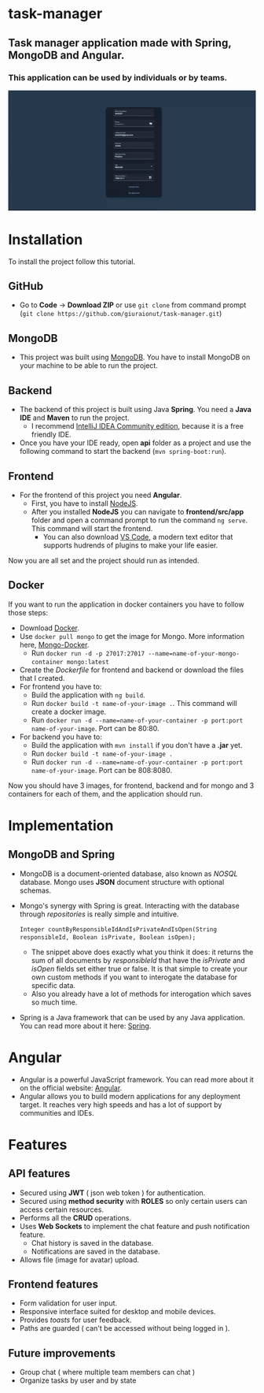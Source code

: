 # task-manager
## Task manager application made with Spring, MongoDB and Angular.
### This application can be used by individuals or by teams.

![](https://github.com/giuraionut/task-manager/blob/main/presentation%20(1).gif)


# Installation

To install the project follow this tutorial.

## GitHub

* Go to **Code** -> **Download ZIP** or use `git clone` from command prompt (`git clone https://github.com/giuraionut/task-manager.git`)

## MongoDB

* This project was built using [MongoDB](https://docs.mongodb.com/manual/installation/). You have to install MongoDB on your machine to be able to run the project.

## Backend

* The backend of this project is built using Java **Spring**. You need a **Java IDE** and **Maven** to run the project.
  * I recommend [IntelliJ IDEA Community edition](https://www.jetbrains.com/idea/), because it is a free friendly IDE.
* Once you have your IDE ready, open **api** folder as a project and use the following command to start the backend (`mvn spring-boot:run`).

## Frontend

* For the frontend of this project you need **Angular**.
  * First, you have to install [NodeJS](https://nodejs.org/en/download/).
  * After you installed **NodeJS** you can navigate to **frontend/src/app** folder and open a command prompt to run the command `ng serve`. This command will start the frontend.
    *  You can also download [VS Code](https://code.visualstudio.com/download), a modern text editor that supports hudrends of plugins to make your life easier.

Now you are all set and the project should run as intended.

## Docker

If you want to run the application in docker containers you have to follow those steps:
* Download [Docker](https://www.docker.com/products/docker-desktop).
* Use `docker pull mongo` to get the image for Mongo. More information here, [Mongo-Docker](https://hub.docker.com/_/mongo).
  * Run `docker run -d -p 27017:27017 --name=name-of-your-mongo-container mongo:latest`
* Create the *Dockerfile* for frontend and backend or download the files that I created.
* For frontend you have to:
  * Build the application with `ng build`.
  * Run `docker build -t name-of-your-image .`. This command will create a docker image.
  * Run `docker run -d --name=name-of-your-container -p port:port name-of-your-image`. Port can be 80:80.
* For backend you have to:
  * Build the application with `mvn install` if you don't have a **.jar** yet.
  * Run `docker build -t name-of-your-image .`
  * Run `docker run -d --name=name-of-your-container -p port:port name-of-your-image`. Port can be 808:8080.

Now you should have 3 images, for frontend, backend and for mongo and 3 containers for each of them, and the application should run.

# Implementation

## MongoDB and Spring
* MongoDB is a document-oriented database, also known as *NOSQL* database. Mongo uses **JSON** document structure with optional schemas.
* Mongo's synergy with Spring is great. Interacting with the database through *repositories* is really simple and intuitive.
  ```
  Integer countByResponsibleIdAndIsPrivateAndIsOpen(String responsibleId, Boolean isPrivate, Boolean isOpen);
  ```
  * The snippet above does exactly what you think it does: it returns the sum of all documents by *responsibleId* that have the *isPrivate* and *isOpen* fields set either true or false. It is that simple to create your own custom methods if you want to interogate the database for specific data.
  * Also you already have a lot of methods for interogation which saves so much time.

* Spring is a Java framework that can be used by any Java application. You can read more about it here: [Spring](https://spring.io/).

# Angular
* Angular is a powerful JavaScript framework. You can read more about it on the official website: [Angular](https://angular.io/).
* Angular allows you to build modern applications for any deployment target. It reaches very high speeds and has a lot of support by communities and IDEs.

# Features

## API features
* Secured using **JWT** ( json web token ) for authentication.
* Secured using **method security** with **ROLES** so only certain users can access certain resources.
* Performs all the **CRUD** operations.
* Uses **Web Sockets** to implement the chat feature and push notification feature.
  * Chat history is saved in the database.
  * Notifications are saved in the database.
* Allows file (image for avatar) upload.

## Frontend features
* Form validation for user input.
* Responsive interface suited for desktop and mobile devices.
* Provides *toasts* for user feedback.
* Paths are guarded ( can't be accessed without being logged in ).


## Future improvements

* Group chat ( where multiple team members can chat )
* Organize tasks by user and by state
